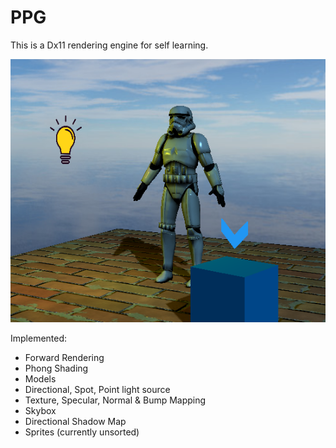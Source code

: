 # PPG

This is a Dx11 rendering engine for self learning.

![alt text](Docs/screenshot.png "Screenshot")

Implemented:
* Forward Rendering
* Phong Shading
* Models
* Directional, Spot, Point light source
* Texture, Specular, Normal & Bump Mapping
* Skybox
* Directional Shadow Map
* Sprites (currently unsorted)
